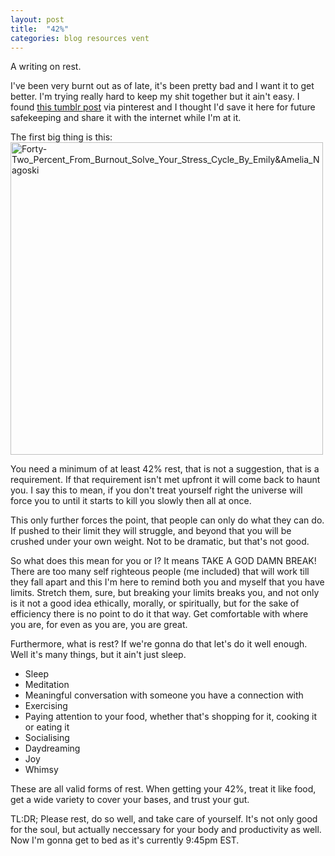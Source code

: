 ```yaml
---
layout: post
title:  "42%" 
categories: blog resources vent
---
```

A writing on rest.

I've been very burnt out as of late, it's been pretty bad and I want it to get better. I'm trying really hard to keep my shit together but it ain't easy. I found [this tumblr post](https://www.tumblr.com/cookiedoughmeagain/663232885726281728/youreastargirl-cookiedoughmeagain) via pinterest and I thought I'd save it here for future safekeeping and share it with the internet while I'm at it. 

The first big thing is this:
<img alt="Forty-Two_Percent_From_Burnout_Solve_Your_Stress_Cycle_By_Emily&Amelia_Nagoski" src="https://files.catbox.moe/d4iqhq.jpg" width="500">

You need a minimum of at least 42% rest, that is not a suggestion, that is a requirement. If that requirement isn't met upfront it will come back to haunt you. I say this to mean, if you don't treat yourself right the universe will force you to until it starts to kill you slowly then all at once.

This only further forces the point, that people can only do what they can do. If pushed to their limit they will struggle, and beyond that you will be crushed under your own weight. Not to be dramatic, but that's not good. 

So what does this mean for you or I? It means TAKE A GOD DAMN BREAK! There are too many self righteous people (me included) that will work till they fall apart and this I'm here to remind both you and myself that you have limits. Stretch them, sure, but breaking your limits breaks you, and not only is it not a good idea ethically, morally, or spiritually, but for the sake of efficiency there is no point to do it that way. Get comfortable with where you are, for even as you are, you are great.

Furthermore, what is rest? If we're gonna do that let's do it well enough. Well it's many things, but it ain't just sleep.
- Sleep
- Meditation
- Meaningful conversation with someone you have a connection with
- Exercising 
- Paying attention to your food, whether that's shopping for it, cooking it or eating it
- Socialising 
- Daydreaming
- Joy
- Whimsy

These are all valid forms of rest. When getting your 42%, treat it like food, get a wide variety to cover your bases, and trust your gut.


TL:DR; Please rest, do so well, and take care of yourself. It's not only good for the soul, but actually neccessary for your body and productivity as well. Now I'm gonna get to bed as it's currently 9:45pm EST. 